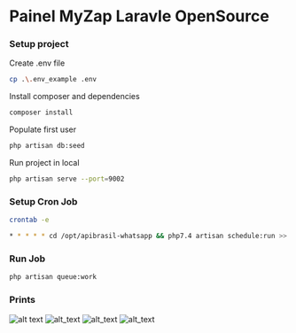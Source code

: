 # Painel MyZap Laravle OpenSource

### Setup project
Create .env file
```bash
cp .\.env_example .env
```
Install composer and dependencies
```bash
composer install
```
Populate first user
```bash
php artisan db:seed
```

Run project in local
```bash
php artisan serve --port=9002
```

### Setup Cron Job
```bash
crontab -e
```

```bash
* * * * * cd /opt/apibrasil-whatsapp && php7.4 artisan schedule:run >> /dev/null 2>&1
```

### Run Job
```bash
php artisan queue:work
```

### Prints
![alt text](https://i.imgur.com/FgP8CRZ.png "Home")
![alt_text](https://i.imgur.com/zGzWKjg.png "Painel")
![alt_text](https://i.imgur.com/1KYVNUD.png "Criar sessões")
![alt_text](https://i.imgur.com/iBq8atI.png "Gestão de sessões")


